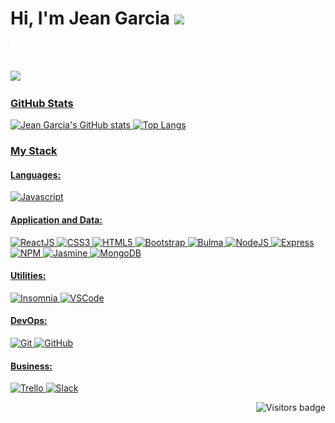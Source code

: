 # Hi, I'm Jean Garcia <img src="https://media.giphy.com/media/hvRJCLFzcasrR4ia7z/giphy.gif" width="25px">


<a href="https://linkedin.com/in/jeanclg" target="_blank"><img align="left" alt="Jean Garcia | LinkedIn" width="22px" src="https://github.com/Aakarsh-B/trying-repos/blob/master/linkedin.svg" />

<br>
<br>

![](https://www.codewars.com/users/jeanclg/badges/micro)

### GitHub Stats

![Jean Garcia's GitHub stats](https://github-readme-stats.vercel.app/api?username=jeanclg&theme=merko&show_icons=true)
![Top Langs](https://github-readme-stats.vercel.app/api/top-langs/?username=jeanclg&theme=merko&layout=compact)


### My Stack

#### Languages:

![Javascript](https://img.shields.io/badge/-JavaScript-EDD222?style=flat&logo=javascript&logoColor=white)

#### Application and Data:

![ReactJS](https://img.shields.io/badge/-ReactJS-51CBF2?style=flat&logo=react&logoColor=white)
![CSS3](https://img.shields.io/badge/-CSS3-1572B6?style=flat&logo=css3)
![HTML5](https://img.shields.io/badge/-HTML5-E34F26?style=flat&logo=html5&logoColor=white)
![Bootstrap](https://img.shields.io/badge/-Bootstrap-563D7C?style=flat&logo=bootstrap&logoColor=white)
![Bulma](http://img.shields.io/badge/-Bulma-00D1B2?style=flat&logo=bulma&logoColor=white)
![NodeJS](http://img.shields.io/badge/-NodeJS-6EBF20?style=flat&logo=node.js&logoColor=white)
![Express](http://img.shields.io/badge/-Express-black?style=flat&logo=express&logoColor=white)
![NPM](https://img.shields.io/badge/-NPM-CB3837?style=flat&logo=npm&logoColor=white)
![Jasmine](https://img.shields.io/badge/-Jasmine-8A4182?style=flat&logo=jasmine&logoColor=white)
![MongoDB](http://img.shields.io/badge/-MongoDB-47A248?style=flat&logo=mongodb&logoColor=white)

#### Utilities:

![Insomnia](https://img.shields.io/badge/-Insomnia-5849BE?style=flat&logo=insomnia&logoColor=white)
![VSCode](https://img.shields.io/badge/-VSCode-007ACC?style=flat&logo=visual-studio-code&logoColor=white)

#### DevOps:

![Git](https://img.shields.io/badge/-Git-F05032?style=flat&logo=git&logoColor=white)
![GitHub](https://img.shields.io/badge/-Github-181717?style=flat&logo=github&logoColor=white)

#### Business:

![Trello](https://img.shields.io/badge/-Trello-0079BF?style=flat&logo=trello&logoColor=white)
![Slack](https://img.shields.io/badge/-Slack-4A154B?style=flat&logo=slack&logoColor=white)


<a href="https://badges.pufler.dev">
    <img align="right" src="https://badges.pufler.dev/visits/jeanclg/jeanclg?color=green" alt="Visitors badge" />
 </a>

